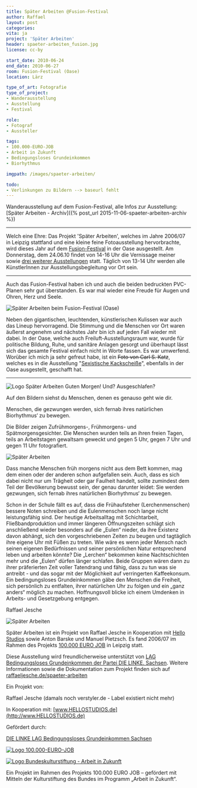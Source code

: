 ```yaml
---
title: Später Arbeiten @Fusion-Festival
author: Raffael
layout: post
categories:
vita: ja
project: 'Später Arbeiten'
header: spaeter-arbeiten_fusion.jpg
license: cc-by

start_date: 2010-06-24
end_date: 2010-06-27
room: Fusion-Festival (Oase)
location: Lärz

type_of_art: Fotografie
type_of_project:
- Wanderausstellung
- Ausstellung
- Festival

role:
- Fotograf
- Aussteller

tags:
- 100.000-EURO-JOB
- Arbeit in Zukunft
- Bedingungsloses Grundeinkommen
- Biorhythmus

imgpath: /images/spaeter-arbeiten/

todo:
- Verlinkungen zu Bildern --> baseurl fehlt
---
```


Wanderausstellung auf dem Fusion-Festival, 
alle Infos zur Ausstellung: [Später Arbeiten - Archiv]({% post_url 2015-11-06-spaeter-arbeiten-archiv %})

<!--more-->
----

Welch eine Ehre: Das Projekt 'Später Arbeiten', welches im Jahre 2006/07 in Leipzig stattfand und eine kleine feine Fotoausstellung hervorbrachte, wird dieses Jahr auf dem [Fusion-Festival][1] in der Oase ausgestellt. Am Donnerstag, dem 24.06.10 findet von 14-16 Uhr die Vernissage meiner sowie [drei weiterer Ausstellungen][2] statt. Täglich von 13-14 Uhr werden alle KünstlerInnen zur Ausstellungsbegleitung vor Ort sein.

-------

Auch das Fusion-Festival haben ich und auch die beiden bedruckten PVC-Planen sehr gut überstanden. Es war mal wieder eine Freude für Augen und Ohren, Herz und Seele.

![Später Arbeiten beim Fusion-Festival (Oase)]({{page.imgpath}}P1010902_spaeterarbeiten_fusion.jpg)

Neben den gigantischen, leuchtenden, künstlerischen Kulissen war auch das Lineup hervorragend. Die Stimmung und die Menschen vor Ort waren äußerst angenehm und nächstes Jahr bin ich auf jeden Fall wieder mit dabei. In der Oase, welche auch Freiluft-Ausstellungsraum war, wurde für politische Bildung, Ruhe, und sanitäre Anlagen gesorgt und überhaupt lässt sich das gesamte Festival einfach nicht in Worte fassen. Es war umwerfend. Worüber ich mich ja sehr gefreut habe, ist ein <del title="Link existiert nicht mehr">Foto von Carl S. Katz</del>, welches es in die Ausstellung "[Sexistische Kackscheiße](http://sexiststuff.blogsport.eu/stuff/)", ebenfalls in der Oase ausgestellt, geschafft hat.

--------------

![Logo Später Arbeiten]({{page.imgpath}}SPAETERARBEITEN.jpg)
Guten Morgen! Und? Ausgeschlafen?

Auf den Bildern siehst du Menschen, denen es genauso geht wie dir.

Menschen, die gezwungen werden, sich fernab ihres natürlichen Biorhythmus‘ zu bewegen.

Die Bilder zeigen Zufrühmorgens-, Frühmorgens- und Spätmorgensgesichter. Die Menschen wurden teils an ihren freien Tagen, teils an Arbeitstagen gewaltsam geweckt und gegen 5 Uhr, gegen 7 Uhr und gegen 11 Uhr fotografiert.

![Später Arbeiten]({{page.imgpath}}spaeter-arbeiten_a.jpg)

Dass manche Menschen früh morgens nicht aus dem Bett kommen, mag dem einen oder der anderen schon aufgefallen sein. Auch, dass es sich dabei nicht nur um Trägheit oder gar Faulheit handelt, sollte zumindest dem Teil der Bevölkerung bewusst sein, der genau darunter leidet: Sie werden gezwungen, sich fernab ihres natürlichen Biorhythmus‘ zu bewegen.

Schon in der Schule fällt es auf, dass die Frühaufsteher (Lerchenmenschen) bessere Noten schreiben und die Eulenmenschen noch lange nicht leistungsfähig sind. Der heutige Arbeitsalltag mit Schichtarbeit, Fließbandproduktion und immer längeren Öffnungszeiten schlägt sich anschließend wieder besonders auf die „Eulen“ nieder, da ihre Existenz davon abhängt, sich den vorgeschriebenen Zeiten zu beugen und tagtäglich ihre eigene Uhr mit Füßen zu treten. Wie wäre es wenn jeder Mensch nach seinen eigenen Bedürfnissen und seiner persönlichen Natur entsprechend leben und arbeiten könnte? Die „Lerchen“ bekommen keine Nachtschichten mehr und die „Eulen“ dürfen länger schlafen. Beide Gruppen wären dann zu ihrer präferierten Zeit voller Tatendrang und fähig, dass zu tun was sie antreibt - und das sogar mit der Möglichkeit auf verringerten Kaffeekonsum. Ein bedingungsloses Grundeinkommen gäbe den Menschen die Freiheit, sich persönlich zu entfalten, ihrer natürlichen Uhr zu folgen und ein „ganz anders“ möglich zu machen. Hoffnungsvoll blicke ich einem Umdenken in Arbeits- und Gesetzgebung entgegen.

Raffael Jesche

![Später Arbeiten]({{page.imgpath}}spaeter-arbeiten_b.jpg)

Später Arbeiten ist ein Projekt von Raffael Jesche in Kooperation mit [Hello Studios][3] sowie Anton Barske und Manuel Pietzsch. Es fand 2006/07 im Rahmen des Projekts [100.000 EURO JOB][4] in Leipzig statt.

Diese Ausstellung wird freundlicherweise unterstützt von [LAG Bedingungsloses Grundeinkommen der Partei DIE LINKE. Sachsen][5]. Weitere Informationen sowie die Dokumentation zum Projekt finden sich auf [raffaeljesche.de/spaeter-arbeiten][6]

Ein Projekt von:

Raffael Jesche (damals noch verstyler.de - Label existiert nicht mehr)

In Kooperation mit:
[www.HELLOSTUDIOS.de](http://www.HELLOSTUDIOS.de)

Gefördert durch:

[DIE LINKE LAG Bedingungsloses Grundeinkommen Sachsen](http://portal.dielinke-in-sachsen.de/partei.asp?mid=30&uid=135&iid=318)

[![Logo 100.000-EURO-JOB]({{page.imgpath}}p.gif)][4]

[![Logo Bundeskulturstiftung - Arbeit in Zukunft]({{page.imgpath}}bundeskulturstiftung.gif)][7]


Ein Projekt im Rahmen des Projekts 100.000 EURO JOB – gefördert mit Mitteln der Kulturstiftung des Bundes im Programm „Arbeit in Zukunft“.


 [1]: http://www.fusion-festival.de/
 [2]: http://www.fusion-festival.de/de/2010/programm/oase/ "Fusion-Programm in der Oase"
 [3]: http://hellostudios.de
 [4]: http://www.100.000-euro-job.de
 [5]: http://portal.dielinke-in-sachsen.de/partei.asp?mid=30&uid=135&iid=318
 [6]: http://raffaeljesche.de/spaeter-arbeiten
 [7]: http://www.kulturstiftung-des-bundes.de/cms/de/programme/arbeit_in_zukunft/